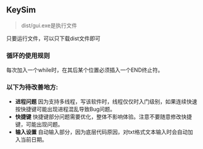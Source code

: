 ## KeySim
> dist/gui.exe是执行文件

只要运行文件，可以只下载dist文件即可

### 循环的使用规则
每次加入一个while时，在其后某个位置必须插入一个END终止符。


### 以下为待改善地方:
- **进程问题** 因为支持多线程，写该软件时，线程仅仅时入门级别，如果连续快速按快捷键可能出现进程混乱导致Bug问题。
- **快捷键** 快捷键部分问题需要优化，整体不影响体验。注意不要随意修改快捷键，可能出现问题。
- **输入设置** 自动输入部分，因为底层代码原因，对txt格式文本输入时会自动加入当前日期。
